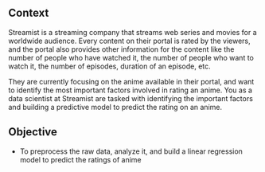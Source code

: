 ## Context
Streamist is a streaming company that streams web series and movies for a worldwide audience. Every content on their portal is rated by the viewers, and the portal also provides other information for the content like the number of people who have watched it, the number of people who want to watch it, the number of episodes, duration of an episode, etc.

They are currently focusing on the anime available in their portal, and want to identify the most important factors involved in rating an anime. You as a data scientist at Streamist are tasked with identifying the important factors and building a predictive model to predict the rating on an anime.
 
## Objective
- To preprocess the raw data, analyze it, and build a linear regression model to predict the ratings of anime